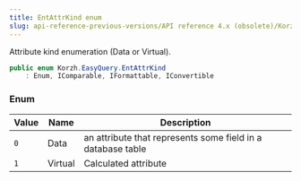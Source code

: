 ```yaml
---
title: EntAttrKind enum
slug: api-reference-previous-versions/API reference 4.x (obsolete)/Korzh.EasyQuery namespace/entattrkind-enum
---
```



Attribute kind enumeration (Data or Virtual).
```csharp
public enum Korzh.EasyQuery.EntAttrKind
    : Enum, IComparable, IFormattable, IConvertible

```

### Enum

| Value | Name | Description | 
| --- | --- | --- | 
| `0` | Data | an attribute that represents some field in a database table | 
| `1` | Virtual | Calculated attribute |